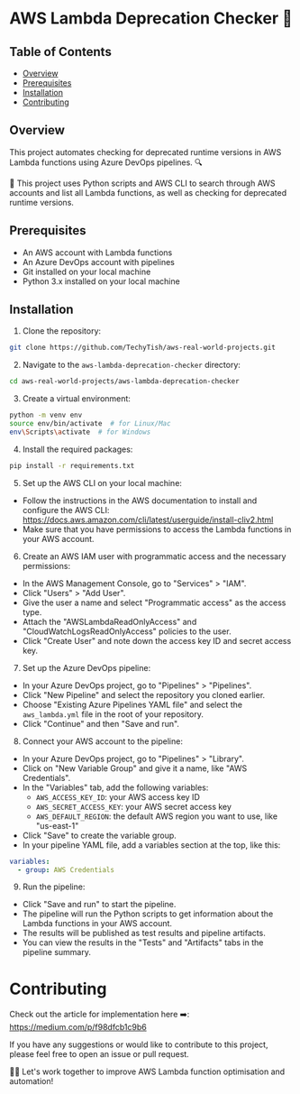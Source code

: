# AWS Lambda Deprecation Checker 🚀

## Table of Contents

<!-- TOC start -->
  * [Overview](#overview)
  * [Prerequisites](#prerequisites)
  * [Installation](#installation)
  * [Contributing](#contributing)
<!-- TOC end -->

## Overview

This project automates checking for deprecated runtime versions in AWS Lambda functions using Azure DevOps pipelines. 🔍

📌 This project uses Python scripts and AWS CLI to search through AWS accounts and list all Lambda functions, as well as checking for deprecated runtime versions.

## Prerequisites
- An AWS account with Lambda functions
- An Azure DevOps account with pipelines
- Git installed on your local machine
- Python 3.x installed on your local machine

## Installation
1. Clone the repository:

```bash
git clone https://github.com/TechyTish/aws-real-world-projects.git
```

2. Navigate to the `aws-lambda-deprecation-checker` directory:

```bash
cd aws-real-world-projects/aws-lambda-deprecation-checker
```

3. Create a virtual environment:

```bash
python -m venv env
source env/bin/activate  # for Linux/Mac
env\Scripts\activate  # for Windows
```

4. Install the required packages:

```bash
pip install -r requirements.txt
```

5. Set up the AWS CLI on your local machine:

- Follow the instructions in the AWS documentation to install and configure the AWS CLI: https://docs.aws.amazon.com/cli/latest/userguide/install-cliv2.html
- Make sure that you have permissions to access the Lambda functions in your AWS account.

6. Create an AWS IAM user with programmatic access and the necessary permissions:

- In the AWS Management Console, go to "Services" > "IAM".
- Click "Users" > "Add User".
- Give the user a name and select "Programmatic access" as the access type.
- Attach the "AWSLambdaReadOnlyAccess" and "CloudWatchLogsReadOnlyAccess" policies to the user.
- Click "Create User" and note down the access key ID and secret access key.

7. Set up the Azure DevOps pipeline:

- In your Azure DevOps project, go to "Pipelines" > "Pipelines".
- Click "New Pipeline" and select the repository you cloned earlier.
- Choose "Existing Azure Pipelines YAML file" and select the `aws_lambda.yml` file in the root of your repository.
- Click "Continue" and then "Save and run".

8. Connect your AWS account to the pipeline:

- In your Azure DevOps project, go to "Pipelines" > "Library".
- Click on "New Variable Group" and give it a name, like "AWS Credentials".
- In the "Variables" tab, add the following variables:
  - `AWS_ACCESS_KEY_ID`: your AWS access key ID
  - `AWS_SECRET_ACCESS_KEY`: your AWS secret access key
  - `AWS_DEFAULT_REGION`: the default AWS region you want to use, like "us-east-1"
- Click "Save" to create the variable group.
- In your pipeline YAML file, add a variables section at the top, like this:
```yaml
variables:
  - group: AWS Credentials
```

9. Run the pipeline:
- Click "Save and run" to start the pipeline.
- The pipeline will run the Python scripts to get information about the Lambda functions in your AWS account.
- The results will be published as test results and pipeline artifacts.
- You can view the results in the "Tests" and "Artifacts" tabs in the pipeline summary.

# Contributing

Check out the article for implementation here :arrow_right:: https://medium.com/p/f98dfcb1c9b6

If you have any suggestions or would like to contribute to this project, please feel free to open an issue or pull request.

👨‍💻 Let's work together to improve AWS Lambda function optimisation and automation!
